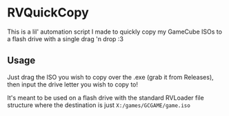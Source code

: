 # RVQuickCopy

This is a lil' automation script I made to quickly copy my GameCube ISOs to a flash drive with a single drag 'n drop :3

## Usage

Just drag the ISO you wish to copy over the .exe (grab it from Releases), then input the drive letter you wish to copy to!

It's meant to be used on a flash drive with the standard RVLoader file structure where the destination is just `X:/games/GCGAME/game.iso`